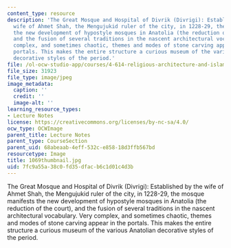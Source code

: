 ```yaml
---
content_type: resource
description: 'The Great Mosque and Hospital of Divrik (Divrigi): Established by the
  wife of Ahmet Shah, the Mengujukid ruler of the city, in 1228-29, the mosque manifests
  the new development of hypostyle mosques in Anatolia (the reduction of the court),
  and the fusion of several traditions in the nascent architectural vocabulary. Very
  complex, and sometimes chaotic, themes and modes of stone carving appear in the
  portals. This makes the entire structure a curious museum of the various Anatolian
  decorative styles of the period.'
file: /ol-ocw-studio-app/courses/4-614-religious-architecture-and-islamic-cultures-fall-2002/7fc9a55a38c0fd35dfacb6c1d01c4d3b_1069thumbnail.jpg
file_size: 31923
file_type: image/jpeg
image_metadata:
  caption: ''
  credit: ''
  image-alt: ''
learning_resource_types:
- Lecture Notes
license: https://creativecommons.org/licenses/by-nc-sa/4.0/
ocw_type: OCWImage
parent_title: Lecture Notes
parent_type: CourseSection
parent_uid: 68abeaab-4eff-532c-e858-18d3ffb567bd
resourcetype: Image
title: 1069thumbnail.jpg
uid: 7fc9a55a-38c0-fd35-dfac-b6c1d01c4d3b
---
```

The Great Mosque and Hospital of Divrik (Divrigi): Established by the wife of Ahmet Shah, the Mengujukid ruler of the city, in 1228-29, the mosque manifests the new development of hypostyle mosques in Anatolia (the reduction of the court), and the fusion of several traditions in the nascent architectural vocabulary. Very complex, and sometimes chaotic, themes and modes of stone carving appear in the portals. This makes the entire structure a curious museum of the various Anatolian decorative styles of the period.